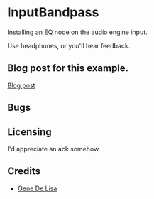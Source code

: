 # InputBandpass

Installing an EQ node on the audio engine input.

Use headphones, or you'll hear feedback.

## Blog post for this example.

[Blog post](http://www.rockhoppertech.com/blog/)



## Bugs



## Licensing

I'd appreciate an ack somehow.

## Credits

*	[Gene De Lisa](http://rockhoppertech.com/blog/)